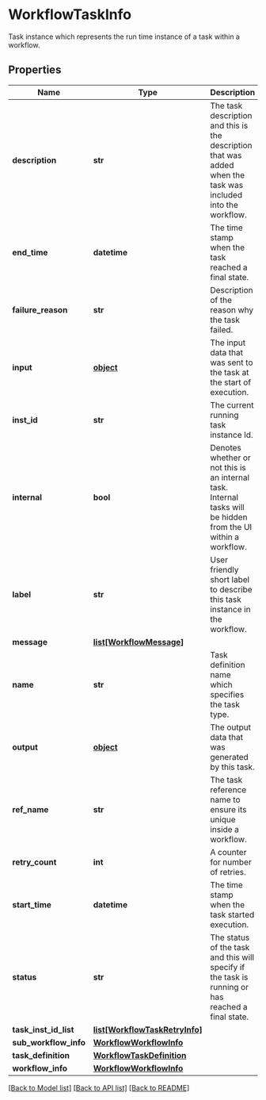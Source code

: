 # WorkflowTaskInfo

Task instance which represents the run time instance of a task within a workflow. 
## Properties
Name | Type | Description | Notes
------------ | ------------- | ------------- | -------------
**description** | **str** | The task description and this is the description that was added when the task was included into the workflow.   | [optional] [readonly] 
**end_time** | **datetime** | The time stamp when the task reached a final state.   | [optional] [readonly] 
**failure_reason** | **str** | Description of the reason why the task failed.   | [optional] [readonly] 
**input** | [**object**](.md) | The input data that was sent to the task at the start of execution.   | [optional] [readonly] 
**inst_id** | **str** | The current running task instance Id.   | [optional] [readonly] 
**internal** | **bool** | Denotes whether or not this is an internal task.  Internal tasks will be hidden from the UI within a workflow.   | [optional] [readonly] 
**label** | **str** | User friendly short label to describe this task instance in the workflow.   | [optional] [readonly] 
**message** | [**list[WorkflowMessage]**](WorkflowMessage.md) |  | [optional] 
**name** | **str** | Task definition name which specifies the task type.   | [optional] [readonly] 
**output** | [**object**](.md) | The output data that was generated by this task.   | [optional] [readonly] 
**ref_name** | **str** | The task reference name to ensure its unique inside a workflow.   | [optional] [readonly] 
**retry_count** | **int** | A counter for number of retries.   | [optional] [readonly] 
**start_time** | **datetime** | The time stamp when the task started execution.   | [optional] [readonly] 
**status** | **str** | The status of the task and this will specify if the task is running or has reached a final state.   | [optional] 
**task_inst_id_list** | [**list[WorkflowTaskRetryInfo]**](WorkflowTaskRetryInfo.md) |  | [optional] 
**sub_workflow_info** | [**WorkflowWorkflowInfo**](.md) |  | [optional] 
**task_definition** | [**WorkflowTaskDefinition**](.md) |  | [optional] 
**workflow_info** | [**WorkflowWorkflowInfo**](.md) |  | [optional] 

[[Back to Model list]](../README.md#documentation-for-models) [[Back to API list]](../README.md#documentation-for-api-endpoints) [[Back to README]](../README.md)


